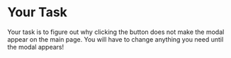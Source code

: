 # Your Task

Your task is to figure out why clicking the button does not make the modal appear on the main page. You will have to change anything you need until the modal appears!